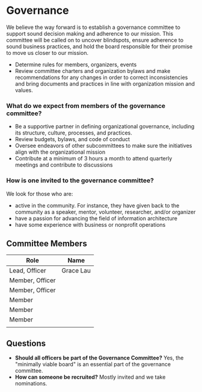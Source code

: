 # Governance

We believe the way forward is to establish a governance committee to support sound decision making and adherence to our mission. This committee will be called on to uncover blindspots, ensure adherence to sound business practices, and hold the board responsible for their promise to move us closer to our mission.

* Determine rules for members, organizers, events
* Review committee charters and organization bylaws and make recommendations for any changes in order to correct inconsistencies and bring documents and practices in line with organization mission and values.

### What do we expect from members of the governance committee?

* Be a supportive partner in defining organizational governance, including its structure, culture, processes, and practices.
* Review budgets, bylaws, and code of conduct
* Oversee endeavors of other subcommittees to make sure the initiatives align with the organizational mission
* Contribute at a minimum of 3 hours a month to attend quarterly meetings and contribute to discussions

### How is one invited to the governance committee?

We look for those who are:

* active in the community. For instance, they have given back to the community as a speaker, mentor, volunteer, researcher, and/or organizer
* have a passion for advancing the field of information architecture
* have some experience with business or nonprofit operations

## Committee Members

| Role            | Name      |
| --------------- | --------- |
| Lead, Officer   | Grace Lau |
| Member, Officer |           |
| Member, Officer |           |
| Member          |           |
| Member          |           |
| Member          |           |
|                 |           |

## Questions

* **Should all officers be part of the Governance Committee?** Yes, the "minimally viable board" is an essential part of the governance committee.
* **How can someone be recruited?** Mostly invited and we take nominations.
